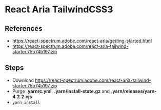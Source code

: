 # React Aria TailwindCSS3

## References

- https://react-spectrum.adobe.com/react-aria/getting-started.html
- https://react-spectrum.adobe.com/react-aria-tailwind-starter.75b74b197.zip

## Steps

- Download https://react-spectrum.adobe.com/react-aria-tailwind-starter.75b74b197.zip
- Purge **.yarnrc.yml**, **.yarn/install-state.gz** and **.yarn/releases/yarn-4.2.2.cjs**
- `yarn install`
